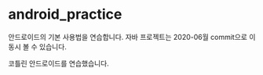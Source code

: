 # android_practice
안드로이드의 기본 사용법을 연습합니다.
자바 프로젝트는 2020-06월 commit으로 이동시 볼 수 있습니다. 

코틀린 안드로이드를 연습했습니다. 

